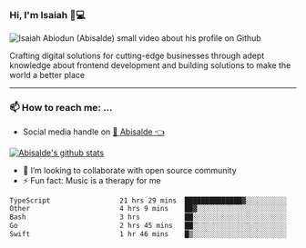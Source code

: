 ### Hi, I'm Isaiah 🌻💻

<img src="https://res.cloudinary.com/abisalde/image/upload/c_scale,h_311,w_816/v1616039512/Abisalde_github.gif" alt="Isaiah Abiodun (Abisalde) small video about his profile on Github">

Crafting digital solutions for cutting-edge businesses through adept knowledge about frontend development and building solutions to make the world a better place
<hr>

### 📫 How to reach me: ...
- Social media handle on <a href="https://twitter.com/abisalde">🔔  Abisalde   👈</a>


[![Abisalde's github stats](https://github-readme-stats.vercel.app/api?username=abisalde)](https://github.com/abisalde/github-readme-stats)

- 👯 I’m looking to collaborate with open source community
- ⚡ Fun fact: Music is a therapy for me


<!--
**abisalde/Abisalde** is a ✨ _special_ ✨ repository because its `README.md` (this file) appears on your GitHub profile.

Here are some ideas to get you started:


- 👯 I’m looking to collaborate with open source community
- 🤔 I’m looking for help with ...
- 💬 Ask me about ...
- 📫 How to reach me: ...
- 😄 Pronouns: ...
- ⚡ Fun fact: ...
-->

<!--START_SECTION:waka-->

```txt
TypeScript                 21 hrs 29 mins  ██████████████▓░░░░░░░░░░   58.05 %
Other                      4 hrs 9 mins    ██▓░░░░░░░░░░░░░░░░░░░░░░   11.24 %
Bash                       3 hrs           ██░░░░░░░░░░░░░░░░░░░░░░░   08.11 %
Go                         2 hrs 45 mins   ██░░░░░░░░░░░░░░░░░░░░░░░   07.45 %
Swift                      1 hr 46 mins    █▒░░░░░░░░░░░░░░░░░░░░░░░   04.81 %
```

<!--END_SECTION:waka-->

